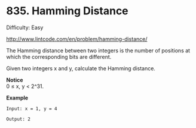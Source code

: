 # 835. Hamming Distance

Difficulty: Easy

http://www.lintcode.com/en/problem/hamming-distance/

The Hamming distance between two integers is the number of positions at which the corresponding bits are different.

Given two integers x and y, calculate the Hamming distance.

**Notice**  
0 ≤ x, y < 2^31.

**Example**  
```
Input: x = 1, y = 4

Output: 2
```
